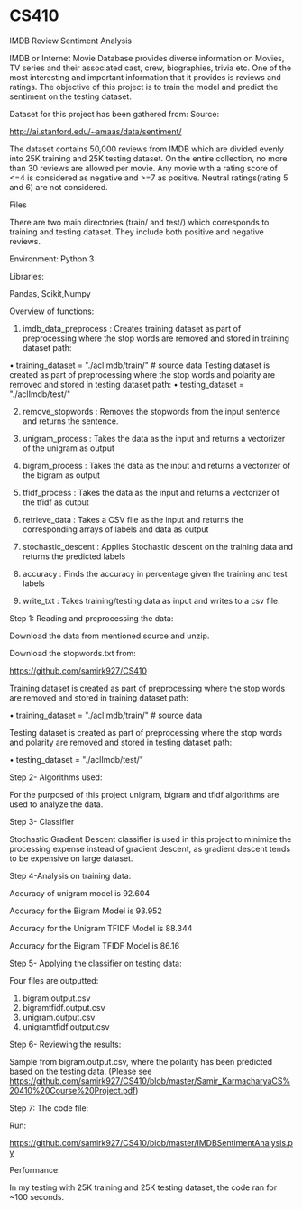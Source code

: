 # CS410
IMDB Review Sentiment Analysis

IMDB or Internet Movie Database provides diverse information on Movies, TV series and their associated cast, crew, biographies, trivia etc. One of the most interesting and important information that it provides is reviews and ratings. The objective of this project is to train the model and predict the sentiment on the testing dataset.

Dataset for this project has been gathered from:
Source:

http://ai.stanford.edu/~amaas/data/sentiment/

The dataset contains 50,000 reviews from IMDB which are divided evenly into 25K training and 25K testing dataset. On the entire collection, no more than 30 reviews are allowed per movie. Any movie with a rating score of <=4 is considered as negative and >=7 as positive. Neutral ratings(rating 5 and 6) are not considered.

Files

There are two main directories (train/ and test/) which corresponds to training and testing dataset. They include both positive and negative reviews. 

Environment:
Python 3

Libraries: 

Pandas, Scikit,Numpy

Overview of functions:

1)	imdb_data_preprocess : Creates training dataset as part of preprocessing where the stop words are removed and stored in training dataset path:

• training_dataset = "./aclImdb/train/" # source data
Testing dataset is created as part of preprocessing where the stop words and polarity are removed and stored in testing dataset path:
• testing_dataset = "./aclImdb/test/"

2)	remove_stopwords : Removes the stopwords from the input sentence and returns the sentence.

3)	 unigram_process : Takes the data as the input and returns a vectorizer of the unigram as output

4)	bigram_process : Takes the data as the input and returns a vectorizer of the bigram as output

5)	tfidf_process : Takes the data as the input and returns a vectorizer of the tfidf as output

6)	retrieve_data : Takes a CSV file as the input and returns the corresponding arrays of labels and data as output

7)	stochastic_descent : Applies Stochastic descent on the training data and returns the predicted labels

8)	accuracy : Finds the accuracy in percentage given the training and test labels

9)	write_txt : Takes training/testing data as input and writes to a csv file.


Step 1: Reading and preprocessing the data:

Download the data from mentioned source and unzip.

Download the stopwords.txt from:

https://github.com/samirk927/CS410

Training dataset is created as part of preprocessing where the stop words are removed and stored in training dataset path:

•	training_dataset = "./aclImdb/train/" # source data

Testing dataset is created as part of preprocessing where the stop words and polarity are removed and stored in testing dataset path:

•	testing_dataset = "./aclImdb/test/" 

Step 2- Algorithms used:

For the purposed of this project unigram, bigram and tfidf algorithms are used to analyze the data.

Step 3- Classifier 

Stochastic Gradient Descent classifier is used in this project to minimize the processing expense instead of gradient descent, as gradient descent tends to be expensive on large dataset. 


Step 4-Analysis on training data:

Accuracy of unigram model is 92.604

Accuracy for the Bigram Model is 93.952

Accuracy for the Unigram TFIDF Model is 88.344

Accuracy for the Bigram TFIDF Model is 86.16




Step 5- Applying the classifier on testing data:

Four files are outputted:

1.	bigram.output.csv
2.	bigramtfidf.output.csv
3.	unigram.output.csv
4.	unigramtfidf.output.csv 


Step 6- Reviewing the results:

Sample from bigram.output.csv, where the polarity has been predicted based on the testing data. 
(Please see https://github.com/samirk927/CS410/blob/master/Samir_KarmacharyaCS%20410%20Course%20Project.pdf)

Step 7: The code file:

Run:

https://github.com/samirk927/CS410/blob/master/IMDBSentimentAnalysis.py


Performance:

In my testing with 25K training and 25K testing dataset, the code ran for ~100 seconds.



